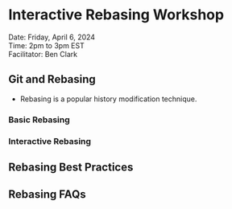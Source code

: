 # Interactive Rebasing Workshop
Date: Friday, April 6, 2024 <br>
Time: 2pm to 3pm EST <br>
Facilitator: Ben Clark

## Git and Rebasing
* Rebasing is a popular history modification technique.

### Basic Rebasing

### Interactive Rebasing

## Rebasing Best Practices

## Rebasing FAQs
